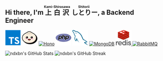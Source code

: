 ## Hi there, I'm <ruby>上白沢<rt>Kami-Shirasawa</rt> しとりー<rt>Shitorii</rt></ruby>, a Backend Engineer

<a href="https://www.typescriptlang.org/" target="_blank"><img src="https://raw.githubusercontent.com/devicons/devicon/master/icons/typescript/typescript-original.svg" alt="TypeScript" width="50" /></a>
<a href="https://bun.sh/" target="_blank"><img src="https://raw.githubusercontent.com/devicons/devicon/master/icons/bun/bun-original.svg" alt="Bun" width="50" /></a>
<a href="https://hono.dev/" target="_blank"><img src="https://avatars.githubusercontent.com/u/98495527" alt="Hono" width="50" /></a>
<a href="https://www.php.net/" target="_blank"><img src="https://raw.githubusercontent.com/devicons/devicon/master/icons/php/php-original.svg" alt="PHP" width="50" /></a>
<a href="https://www.mysql.com/" target="_blank"><img src="https://raw.githubusercontent.com/devicons/devicon/master/icons/mysql/mysql-original.svg" alt="MySQL" width="50" /></a>
<a href="https://www.mongodb.com/" target="_blank"><img src="https://profilinator.rishav.dev/skills-assets/mongodb-original-wordmark.svg" alt="MongoDB" width="50" /></a>
<a href="https://redis.io" target="_blank"><img src="https://raw.githubusercontent.com/devicons/devicon/master/icons/redis/redis-original-wordmark.svg" alt="Redis" width="50"/> </a>
<a href="https://www.rabbitmq.com/" target="_blank"><img src="https://www.vectorlogo.zone/logos/rabbitmq/rabbitmq-icon.svg" alt="RabbitMQ" width="50"/></a>

<p>
<image src="https://github-readme-stats.vercel.app/api?username=ndxbn&show_icons=true&count_private=true&theme=dark" alt="ndxbn's GitHub Stats" width="45%" style="max-width: 45%" />
<image src="https://streak-stats.demolab.com?user=ndxbn&mode=daily&theme=dark" alt="ndxbn's GitHub Streak" width="45%" style="max-width: 45%" />
</p>

<!--
![ndxbn's GitHub Contributor Stats](https://github-contributor-stats.vercel.app/api?username=ndxbn&limit=5&theme=dark&combine_all_yearly_contributions=true)
![ndxbn's Top Langs](https://github-readme-stats.vercel.app/api/top-langs?username=ndxbn&layout=compact&theme=dark)

<details><summary>Expand Profile
</summary>

![ndxbn's GitHub Trophy](https://github-profile-trophy.vercel.app/?username=ndxbn&theme=onedark)

### Languages and Tools
<a href="https://www.typescriptlang.org/" target="_blank"><img src="https://raw.githubusercontent.com/devicons/devicon/master/icons/typescript/typescript-original.svg" alt="TypeScript" width="50" /></a>
<a href="https://bun.sh/" target="_blank"><img src="https://raw.githubusercontent.com/devicons/devicon/master/icons/bun/bun-original.svg" alt="Bun" width="50" /></a>
<a href="https://nodejs.org/" target="_blank"> <img src="https://raw.githubusercontent.com/devicons/devicon/master/icons/nodejs/nodejs-original-wordmark.svg" alt="NodeJS" width="40" height="40"/> </a>
<a href="https://hono.dev/" target="_blank"><img src="https://avatars.githubusercontent.com/u/98495527" alt="Hono" width="50" /></a>

<a href="https://www.nginx.com" target="_blank"><img src="https://raw.githubusercontent.com/devicons/devicon/master/icons/nginx/nginx-original.svg" alt="nginx" width="50"/> </a>
<a href="https://www.php.net/" target="_blank"><img src="https://raw.githubusercontent.com/devicons/devicon/master/icons/php/php-original.svg" alt="PHP" width="50"/> </a>

<a href="https://www.mysql.com/" target="_blank"><img src="https://raw.githubusercontent.com/devicons/devicon/master/icons/mysql/mysql-original.svg" alt="MySQL" width="50" /></a>
<a href="https://www.sqlite.org/" target="_blank"><img src="https://www.vectorlogo.zone/logos/sqlite/sqlite-icon.svg" alt="sqlite" width="50"/> </a>
<a href="https://www.mongodb.com/" target="_blank"><img src="https://raw.githubusercontent.com/devicons/devicon/master/icons/mongodb/mongodb-original-wordmark.svg" alt="MongoDB" width="50"/> </a>
<a href="https://redis.io" target="_blank"><img src="https://raw.githubusercontent.com/devicons/devicon/master/icons/redis/redis-original-wordmark.svg" alt="Redis" width="50"/> </a>
<a href="https://www.rabbitmq.com/" target="_blank"><img src="https://www.vectorlogo.zone/logos/rabbitmq/rabbitmq-icon.svg" alt="RabbitMQ" width="50"/></a>

<a href="https://aws.amazon.com" target="_blank"><img src="https://raw.githubusercontent.com/devicons/devicon/master/icons/amazonwebservices/amazonwebservices-original-wordmark.svg" alt="aws" width="50"/> </a>
<a href="https://www.linux.org/" target="_blank"><img src="https://raw.githubusercontent.com/devicons/devicon/master/icons/linux/linux-original.svg" alt="linux" width="50"/> </a>
<a href="https://www.docker.com/" target="_blank"><img src="https://raw.githubusercontent.com/devicons/devicon/master/icons/docker/docker-original-wordmark.svg" alt="docker" width="50"/> </a>
<a href="https://git-scm.com/" target="_blank"><img src="https://www.vectorlogo.zone/logos/git-scm/git-scm-icon.svg" alt="git" width="50"/> </a>

<a href="https://grafana.com" target="_blank"><img src="https://www.vectorlogo.zone/logos/grafana/grafana-icon.svg" alt="grafana" width="50"/> </a>
<a href="https://www.jenkins.io" target="_blank"><img src="https://www.vectorlogo.zone/logos/jenkins/jenkins-icon.svg" alt="jenkins" width="50"/> </a>

</details>
-->
